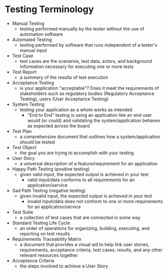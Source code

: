 # Testing Terminology
- Manual Testing
    - testing performed manually by the tester without the use of automation software
- Automated Testing
    - testing performed by software that runs independent of a tester's manual input
- Test Case
    - test cases are the scenarios, test data, actors, and background information necessary for executing one or more tests
- Test Report
    - a summary of the results of test execution
- Acceptance Testing
    - is your application "acceptable"? Does it meet the requirements of stakeholders such as regulatory bodies (Regulatory Acceptance Testing), users (User Acceptance Testing)
- System Testing
    - testing your application as a whole works as intended
        - "End to End" testing is using an application like an end user would (or could) and validating the system/application behaves as expected across the board
- Test Plan
    - a comprehensive document that outlines how a system/application should be tested
- Test Object  
    - the goal you are trying to accomplish with your testing
- User Story
    - a universal description of a feature/requirement for an application
- Happy Path Testing (positive testing)
    - given valid input, the expected output is achieved in your test
        - valid input/data conforms to all requirements for an application/service
- Sad Path Testing (negative testing)
    - given invalid input, the expected output is achieved in your test
        - invalid input/data does not conform to one or more requirements for an application/service
- Test Suite
    - a collection of test cases that are connected in some way
- Standard Testing Life Cycle
    - an order of operations for organizing, building, executing, and reporting on test results
- Requirements Traceability Matrix
    - a document that provides a visual aid to help link user stories, requirements, acceptance criteria, test cases, results, and any other relevant resources together
- Acceptance Criteria
    - the steps involved to achieve a User Story